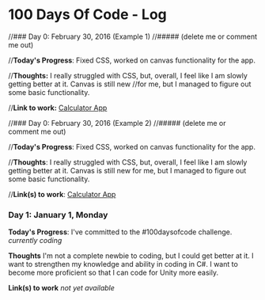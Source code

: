 # 100 Days Of Code - Log

//### Day 0: February 30, 2016 (Example 1)
//##### (delete me or comment me out)

//**Today's Progress**: Fixed CSS, worked on canvas functionality for the app.

//**Thoughts:** I really struggled with CSS, but, overall, I feel like I am slowly getting better at it. Canvas is still new //for me, but I managed to figure out some basic functionality.

//**Link to work:** [Calculator App](http://www.example.com)

//### Day 0: February 30, 2016 (Example 2)
//##### (delete me or comment me out)

//**Today's Progress**: Fixed CSS, worked on canvas functionality for the app.

//**Thoughts**: I really struggled with CSS, but, overall, I feel like I am slowly getting better at it. Canvas is still new for me, but I managed to figure out some basic functionality.

//**Link(s) to work**: [Calculator App](http://www.example.com)


### Day 1: January 1, Monday

**Today's Progress**: I've committed to the #100daysofcode challenge. *currently coding*

**Thoughts** I'm not a complete newbie to coding, but I could get better at it. I want to strengthen my knowledge and ability in coding in C#. I want to become more proficient so that I can code for Unity more easily.

**Link(s) to work**
*not yet available*
